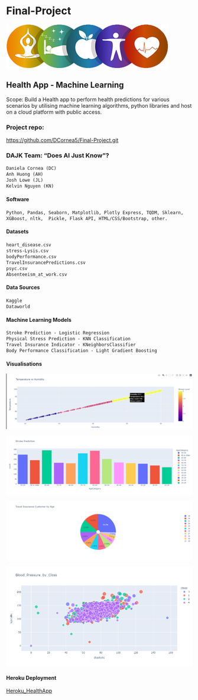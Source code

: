 # Final-Project

![Logo](HealthApp/images/HealthAppLogo.png)  

## Health App - Machine Learning  


Scope: Build a Health app to perform health predictions for various scenarios by utilising machine learning algorithms, python libraries and host on a cloud platform with public access.

### Project repo: 
https://github.com/DCornea5/Final-Project.git

### DAJK Team: “Does AI Just Know”? 
    Daniela Cornea (DC)
    Anh Huong (AH)
    Josh Lowe (JL)
    Kelvin Nguyen (KN)

#### Software
    Python, Pandas, Seaborn, Matplotlib, Plotly Express, TQDM, Sklearn,  
    XGBoost, nltk,  Pickle, Flask API, HTML/CSS/Bootstrap, other.

#### Datasets
    heart_disease.csv  
    stress-Lysis.csv
    bodyPerformance.csv
    TravelInsurancePredictions.csv
    psyc.csv
    Absenteeism_at_work.csv 

#### Data Sources
    Kaggle
    Dataworld

#### Machine Learning Models  
    Stroke Prediction - Logistic Regression 
    Physical Stress Prediction - KNN Classification
    Travel Insurance Indicator - KNeighborsClassifier
    Body Performance Classification - Light Gradient Boosting

#### Visualisations

![Stress_Prediction_Stress_Predication_Temperature_vs_Humidity](HealthApp/images/Stress_Predication_Temperature_vs_Humidity.PNG)

![Stroke_Prediction_Age_Category_Count](HealthApp/images/Stroke_Prediction_Age_Category_Count.png)

![Travel_Insurance_Customers_by_Age](HealthApp/images/Travel_Insurance_Customer_by_Age.png)

![Body_Performance_Blood_Presure](HealthApp/images/Body_Performance_Blood_Pressure_by_Class_DC_Fig6a.png)  

#### Heroku Deployment 
[Heroku_HealthApp](https://health-app-ah.herokuapp.com/index.html)
  

 









